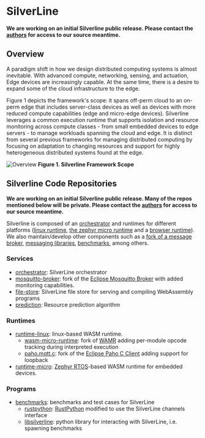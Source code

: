 # SilverLine

**We are working on an initial Silverline public release. Please contact the [authors](mailto:silverline.framework@gmail.com?subject=[SilverlineFramework]%20Contact) for access to our source meantime.**

## Overview 

A paradigm shift in how we design distributed computing systems is almost inevitable. With advanced compute, networking, sensing, and actuation, Edge devices are increasingly capable. At the same time, there is a desire to expand some of the cloud infrastructure to the edge.

Figure 1 depicts the framework's scope: it spans off-perm cloud to an on-perm edge that includes server-class devices as well as devices with more reduced compute capabilities (edge and micro-edge devices). Silverline leverages a common execution runtime that supports isolation and resource monitoring across compute classes - from small embedded devices to edge servers - to manage workloads spanning the cloud and edge. It is distinct from several previous frameworks for managing distributed computing by focusing on adaptation to changing resources and support for highly heterogeneous distributed systems found at the edge. 

![Overview](https://github.com/SilverLineFramework/silverline/blob/main/images/overview.png)
**Figure 1. Silverline Framework Scope**

## Silverline Code Repositories

**We are working on an initial Silverline public release. Many of the repos mentioned below will be private. Please contact the [authors](mailto:silverline.framework@gmail.com?subject=[SilverlineFramework]%20Contact) for access to our source meantime.**

Silverline is composed of an [orchestrator](https://github.com/SilverLineFramework/orchestrator) and runtimes for different platforms ([linux runtime](https://github.com/SilverLineFramework/runtime-linux), [the zephyr micro runtime](https://github.com/SilverLineFramework/runtime-micro) and a [browser runtime](https://github.com/SilverLineFramework/runtime-browser)). We also maintain/develop other components such as a [fork of a message broker](https://github.com/SilverLineFramework/mosquitto-broker), [messaging libraries](https://github.com/SilverLineFramework/paho.mqtt.c), [benchmarks](https://github.com/SilverLineFramework/benchmarks), among others.

### Services

- [orchestrator](https://github.com/SilverLineFramework/orchestrator): SilverLine orchestrator
- [mosquitto-broker](https://github.com/SilverLineFramework/mosquitto-broker): fork of the [Eclipse Mosquitto Broker](https://github.com/eclipse/mosquitto) with added monitoring capabilities.
- [file-store](https://github.com/SilverLineFramework/file-store): SilverLine file store for serving and compiling WebAssembly programs
- [prediction](https://github.com/SilverLineFramework/prediction): Resource prediction algorithm

### Runtimes

- [runtime-linux](https://github.com/SilverLineFramework/runtime-linux): linux-based WASM runtime.
    - [wasm-micro-runtime](https://github.com/SilverLineFramework/wasm-micro-runtime): fork of [WAMR](https://github.com/bytecodealliance/wasm-micro-runtime) adding per-module opcode tracking during interpreted execution
    - [paho.mqtt.c](https://github.com/SilverLineFramework/paho.mqtt.c): fork of the [Eclipse Paho C Client](https://github.com/eclipse/paho.mqtt.c) adding support for loopback
- [runtime-micro](https://github.com/SilverLineFramework/runtime-micro): [Zephyr RTOS](https://www.zephyrproject.org/)-based WASM runtime for embedded devices.

### Programs

- [benchmarks](https://github.com/SilverLineFramework/benchmarks): benchmarks and test cases for SilverLine
    - [rustpython](https://github.com/SilverLineFramework/rustpython): [RustPython](https://github.com/RustPython/RustPython) modified to use the SilverLine channels interface
    - [libsilverline](https://github.com/SilverLineFramework/libsilverline): python library for interacting with SilverLine, i.e. spawning benchmarks
